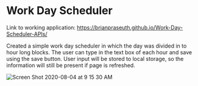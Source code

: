 # Work Day Scheduler

Link to working application: https://brianpraseuth.github.io/Work-Day-Scheduler-APIs/

Created a simple work day scheduler in which the day was divided in to hour long blocks. The user can type in the text box of each hour and save using the save button. User input will be stored to local storage, so the information will still be present if page is refreshed. 

![Screen Shot 2020-08-04 at 9 15 30 AM](https://user-images.githubusercontent.com/66890142/89318012-11e33300-d633-11ea-99b3-6fb6d6c6fc26.png)

